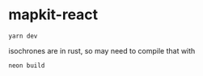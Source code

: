 # mapkit-react

`yarn dev`

isochrones are in rust, so may need to compile that with 

`neon build`
